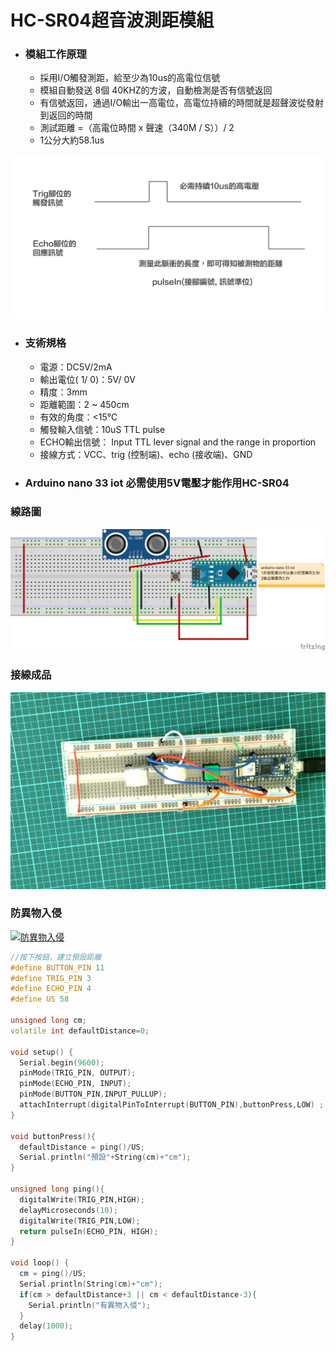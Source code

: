 # HC-SR04超音波測距模組

- ### 模組工作原理

	- 採用I/O觸發測距，給至少為10us的高電位信號
	- 模組自動發送 8個 40KHZ的方波，自動檢測是否有信號返回
	- 有信號返回，通過I/O輸出一高電位，高電位持續的時間就是超聲波從發射到返回的時間
	- 測試距離 =（高電位時間 x 聲速（340M / S））/ 2
	- 1公分大約58.1us

![](pic2.png)



- ### 支術規格
	- 電源：DC5V/2mA
	- 輸出電位( 1/ 0)：5V/ 0V
	- 精度：3mm
	- 距離範圍：2 ~ 450cm
	- 有效的角度：<15℃
	- 觸發輸入信號：10uS TTL pulse
	- ECHO輸出信號： Input TTL lever signal and the range in proportion
	- 接線方式：VCC、trig (控制端)、echo (接收端)、GND


- ### Arduino nano 33 iot 必需使用5V電壓才能作用HC-SR04



### 線路圖
![](sr04_bb.png)

### 接線成品
![](pic1.jpg)

### 防異物入侵
[![防異物入侵](https://img.youtube.com/vi/nm4_FHjcfsw/1.jpg)](https://youtu.be/nm4_FHjcfsw)



```C++
//按下按鈕，建立預設距離
#define BUTTON_PIN 11
#define TRIG_PIN 3
#define ECHO_PIN 4 
#define US 58

unsigned long cm;
volatile int defaultDistance=0;

void setup() {  
  Serial.begin(9600);
  pinMode(TRIG_PIN, OUTPUT);
  pinMode(ECHO_PIN, INPUT);  
  pinMode(BUTTON_PIN,INPUT_PULLUP);
  attachInterrupt(digitalPinToInterrupt(BUTTON_PIN),buttonPress,LOW) ;
}

void buttonPress(){
  defaultDistance = ping()/US;
  Serial.println("預設"+String(cm)+"cm");
}

unsigned long ping(){
  digitalWrite(TRIG_PIN,HIGH);
  delayMicroseconds(10);
  digitalWrite(TRIG_PIN,LOW);
  return pulseIn(ECHO_PIN, HIGH);
}

void loop() {
  cm = ping()/US;
  Serial.println(String(cm)+"cm");
  if(cm > defaultDistance+3 || cm < defaultDistance-3){
    Serial.println("有異物入侵");
  }
  delay(1000);
}
```

